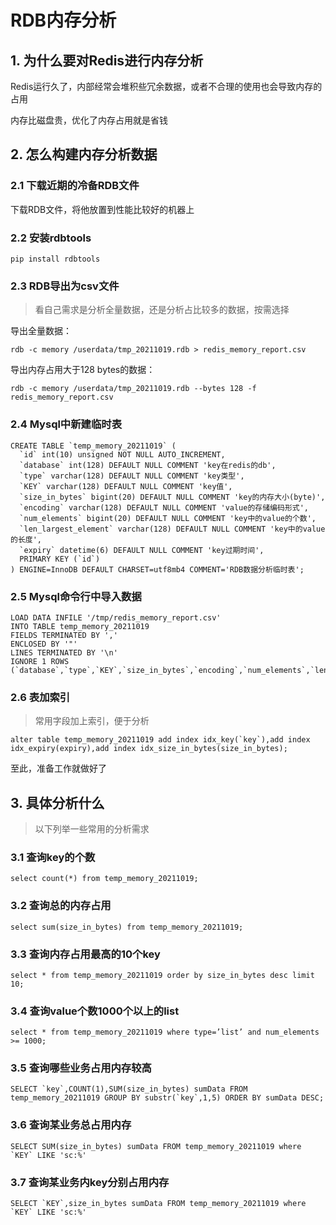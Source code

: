 # RDB内存分析



## 1. 为什么要对Redis进行内存分析

Redis运行久了，内部经常会堆积些冗余数据，或者不合理的使用也会导致内存的占用

内存比磁盘贵，优化了内存占用就是省钱



## 2. 怎么构建内存分析数据

### 2.1 下载近期的冷备RDB文件

下载RDB文件，将他放置到性能比较好的机器上

### 2.2 安装rdbtools

```
pip install rdbtools
```



### 2.3 RDB导出为csv文件

> 看自己需求是分析全量数据，还是分析占比较多的数据，按需选择

导出全量数据：

```
rdb -c memory /userdata/tmp_20211019.rdb > redis_memory_report.csv
```

导出内存占用大于128 bytes的数据：

```
rdb -c memory /userdata/tmp_20211019.rdb --bytes 128 -f redis_memory_report.csv
```



### 2.4 Mysql中新建临时表

```
CREATE TABLE `temp_memory_20211019` (
  `id` int(10) unsigned NOT NULL AUTO_INCREMENT,
  `database` int(128) DEFAULT NULL COMMENT 'key在redis的db',	
  `type` varchar(128) DEFAULT NULL COMMENT 'key类型',
  `KEY` varchar(128) DEFAULT NULL COMMENT 'key值',
  `size_in_bytes` bigint(20) DEFAULT NULL COMMENT 'key的内存大小(byte)',
  `encoding` varchar(128) DEFAULT NULL COMMENT 'value的存储编码形式',
  `num_elements` bigint(20) DEFAULT NULL COMMENT 'key中的value的个数',
  `len_largest_element` varchar(128) DEFAULT NULL COMMENT 'key中的value的长度',
  `expiry` datetime(6) DEFAULT NULL COMMENT 'key过期时间',
  PRIMARY KEY (`id`)
) ENGINE=InnoDB DEFAULT CHARSET=utf8mb4 COMMENT='RDB数据分析临时表';
```



### 2.5 Mysql命令行中导入数据

```
LOAD DATA INFILE '/tmp/redis_memory_report.csv' 
INTO TABLE temp_memory_20211019
FIELDS TERMINATED BY ','
ENCLOSED BY '"'
LINES TERMINATED BY '\n'
IGNORE 1 ROWS
(`database`,`type`,`KEY`,`size_in_bytes`,`encoding`,`num_elements`,`len_largest_element`,`expiry`);
```



### 2.6 表加索引

> 常用字段加上索引，便于分析

```
alter table temp_memory_20211019 add index idx_key(`key`),add index idx_expiry(expiry),add index idx_size_in_bytes(size_in_bytes);
```

至此，准备工作就做好了



## 3. 具体分析什么

> 以下列举一些常用的分析需求

### 3.1 查询key的个数

```
select count(*) from temp_memory_20211019;
```



### 3.2 查询总的内存占用

```
select sum(size_in_bytes) from temp_memory_20211019;
```



### 3.3 查询内存占用最高的10个key

```
select * from temp_memory_20211019 order by size_in_bytes desc limit 10;
```



### 3.4 查询value个数1000个以上的list

```
select * from temp_memory_20211019 where type=’list’ and num_elements >= 1000;
```



### 3.5 查询哪些业务占用内存较高

```
SELECT `key`,COUNT(1),SUM(size_in_bytes) sumData FROM temp_memory_20211019 GROUP BY substr(`key`,1,5) ORDER BY sumData DESC;
```



### 3.6 查询某业务总占用内存

```
SELECT SUM(size_in_bytes) sumData FROM temp_memory_20211019 where `KEY` LIKE 'sc:%'
```



### 3.7 查询某业务内key分别占用内存

```
SELECT `KEY`,size_in_bytes sumData FROM temp_memory_20211019 where `KEY` LIKE 'sc:%'
```










